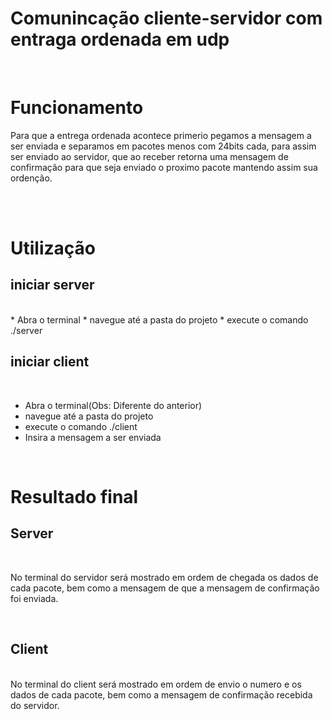 # Comunincação cliente-servidor com entraga ordenada em udp 
<br />
 
 
# Funcionamento

Para que a entrega ordenada acontece primerio pegamos a mensagem a ser enviada e separamos em pacotes menos com 24bits cada, para assim ser enviado ao servidor, que ao receber retorna uma mensagem de confirmação para que seja enviado o proximo pacote mantendo assim sua ordenção.



 <br />
 <br />
 
 
 
# Utilização
 
## iniciar server
 <br />
* Abra o terminal
* navegue até a pasta do projeto
* execute o comando ./server
<br />
 
 
## iniciar client
<br /> 
 
* Abra o terminal(Obs: Diferente do anterior)
* navegue até a pasta do projeto
* execute o comando ./client
* Insira a mensagem a ser enviada
 <br />
 
# Resultado final
 
## Server
 <br />

No terminal do servidor será mostrado em ordem de chegada os dados de cada pacote, bem como a mensagem de que a mensagem de confirmação foi enviada.
 
 <br />

## Client

<br />
No terminal do client será mostrado em ordem de envio o numero e os dados de cada pacote, bem como a mensagem de confirmação recebida do servidor.
 <br />
 
  
 
 